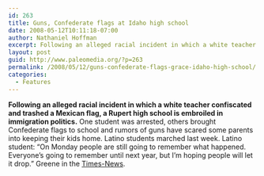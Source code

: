 ```yaml
---
id: 263
title: Guns, Confederate flags at Idaho high school
date: 2008-05-12T10:11:18-07:00
author: Nathaniel Hoffman
excerpt: Following an alleged racial incident in which a white teacher confiscated and trashed a Mexican flag, a Rupert high school is embroiled in immigration politics.
layout: post
guid: http://www.paleomedia.org/?p=263
permalink: /2008/05/12/guns-confederate-flags-grace-idaho-high-school/
categories:
  - Features
---
```

**Following an alleged racial incident in which a white teacher confiscated and trashed a Mexican flag, a Rupert high school is embroiled in immigration politics.** One student was arrested, others brought Confederate flags to school and rumors of guns have scared some parents into keeping their kids home. Latino students marched last week. Latino student: &#8220;On Monday people are still going to remember what happened. Everyone&#8217;s going to remember until next year, but I&#8217;m hoping people will let it drop.&#8221; Greene in the [Times-News](http://www.magicvalley.com/articles/2008/05/10/news/local_state/136446.txt).